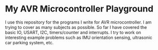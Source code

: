 # My AVR Microcontroller Playground

I use this repository for the programs I write for AVR microcontroller. I am trying to cover as many subjects as possible. So far I have covered the basic IO, USART, I2C, timers/counter and interrupts. I try to work on interesting example problems such as IMU orientation sensing, ultrasonic car parking system, etc.
